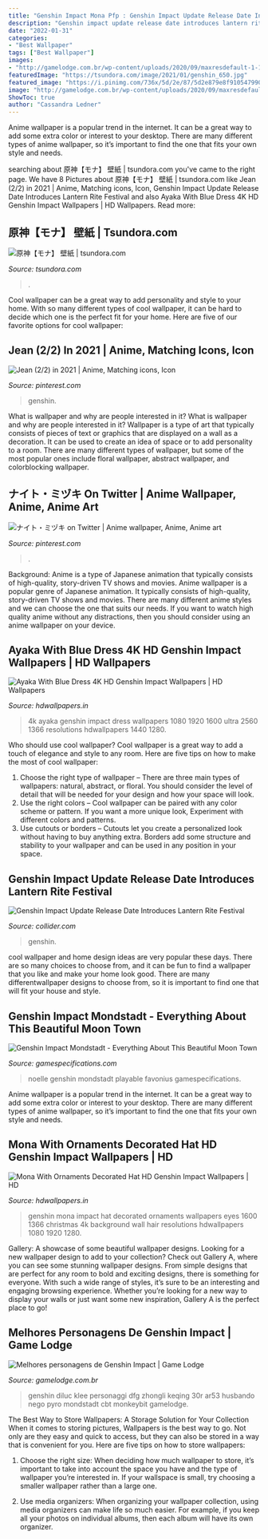 ```yaml
---
title: "Genshin Impact Mona Pfp : Genshin Impact Update Release Date Introduces Lantern Rite Festival"
description: "Genshin impact update release date introduces lantern rite festival"
date: "2022-01-31"
categories:
- "Best Wallpaper"
tags: ["Best Wallpaper"]
images:
- "http://gamelodge.com.br/wp-content/uploads/2020/09/maxresdefault-1-1-1024x576.jpg"
featuredImage: "https://tsundora.com/image/2021/01/genshin_650.jpg"
featured_image: "https://i.pinimg.com/736x/5d/2e/87/5d2e879e8f910547990c3ae2c5d3fa43.jpg"
image: "http://gamelodge.com.br/wp-content/uploads/2020/09/maxresdefault-1-1-1024x576.jpg"
ShowToc: true
author: "Cassandra Ledner"
---
```



Anime wallpaper is a popular trend in the internet. It can be a great way to add some extra color or interest to your desktop. There are many different types of anime wallpaper, so it’s important to find the one that fits your own style and needs.

	

		
searching about 原神【モナ】 壁紙 | tsundora.com you've came to the right page. We have 8 Pictures about 原神【モナ】 壁紙 | tsundora.com like Jean (2/2) in 2021 | Anime, Matching icons, Icon, Genshin Impact Update Release Date Introduces Lantern Rite Festival and also Ayaka With Blue Dress 4K HD Genshin Impact Wallpapers | HD Wallpapers. Read more:
		
    
## 原神【モナ】 壁紙 | Tsundora.com

<img loading=lazy src="https://tsundora.com/image/2021/01/genshin_650.jpg" onerror="this.onerror=null;this.src='https://tse4.mm.bing.net/th?id=OIP.5q8y4SULJo1k4KVLFTMEiAHaLu&amp;pid=15.1';" alt="原神【モナ】 壁紙 | tsundora.com">

_Source: tsundora.com_

>. 

	

Cool wallpaper can be a great way to add personality and style to your home. With so many different types of cool wallpaper, it can be hard to decide which one is the perfect fit for your home. Here are five of our favorite options for cool wallpaper: 

    
## Jean (2/2) In 2021 | Anime, Matching Icons, Icon

<img loading=lazy src="https://i.pinimg.com/736x/5d/2e/87/5d2e879e8f910547990c3ae2c5d3fa43.jpg" onerror="this.onerror=null;this.src='https://tse1.mm.bing.net/th?id=OIP.Y7Hn44UTxzUml6seNPOfzgHaHa&amp;pid=15.1';" alt="Jean (2/2) in 2021 | Anime, Matching icons, Icon">

_Source: pinterest.com_

>genshin. 

	

What is wallpaper and why are people interested in it?
What is wallpaper and why are people interested in it?
Wallpaper is a type of art that typically consists of pieces of text or graphics that are displayed on a wall as a decoration. It can be used to create an idea of space or to add personality to a room. There are many different types of wallpaper, but some of the most popular ones include floral wallpaper, abstract wallpaper, and colorblocking wallpaper.

    
## ナイト・ミヅキ On Twitter | Anime Wallpaper, Anime, Anime Art

<img loading=lazy src="https://i.pinimg.com/736x/c6/12/0f/c6120ff45e300749acfde447b9a52f5c.jpg" onerror="this.onerror=null;this.src='https://tse1.mm.bing.net/th?id=OIP.84tkAHqwv2zRUQ2wKl56wAHaCr&amp;pid=15.1';" alt="ナイト・ミヅキ on Twitter | Anime wallpaper, Anime, Anime art">

_Source: pinterest.com_

>. 

	

Background: Anime is a type of Japanese animation that typically consists of high-quality, story-driven TV shows and movies.
Anime wallpaper is a popular genre of Japanese animation. It typically consists of high-quality, story-driven TV shows and movies. There are many different anime styles and we can choose the one that suits our needs. If you want to watch high quality anime without any distractions, then you should consider using an anime wallpaper on your device.

    
## Ayaka With Blue Dress 4K HD Genshin Impact Wallpapers | HD Wallpapers

<img loading=lazy src="https://www.hdwallpapers.in/download/ayaka_with_blue_dress_4k_hd_genshin_impact-1920x1080.jpg" onerror="this.onerror=null;this.src='https://tse2.mm.bing.net/th?id=OIP.sE-gHVzYFRiqXork0EaSqQHaEK&amp;pid=15.1';" alt="Ayaka With Blue Dress 4K HD Genshin Impact Wallpapers | HD Wallpapers">

_Source: hdwallpapers.in_

>4k ayaka genshin impact dress wallpapers 1080 1920 1600 ultra 2560 1366 resolutions hdwallpapers 1440 1280. 

	

Who should use cool wallpaper?
Cool wallpaper is a great way to add a touch of elegance and style to any room. Here are five tips on how to make the most of cool wallpaper: 
1) Choose the right type of wallpaper – There are three main types of wallpapers: natural, abstract, or floral. You should consider the level of detail that will be needed for your design and how your space will look. 
2) Use the right colors – Cool wallpaper can be paired with any color scheme or pattern. If you want a more unique look, Experiment with different colors and patterns. 
3) Use cutouts or borders – Cutouts let you create a personalized look without having to buy anything extra. Borders add some structure and stability to your wallpaper and can be used in any position in your space.

    
## Genshin Impact Update Release Date Introduces Lantern Rite Festival

<img loading=lazy src="https://static1.colliderimages.com/wordpress/wp-content/uploads/2021/01/genshin-impact-update-social.jpeg" onerror="this.onerror=null;this.src='https://tse2.mm.bing.net/th?id=OIP.YWjrebaoC4qo-LJMpioL2AHaDt&amp;pid=15.1';" alt="Genshin Impact Update Release Date Introduces Lantern Rite Festival">

_Source: collider.com_

>genshin. 

	

cool wallpaper and home design ideas are very popular these days. There are so many choices to choose from, and it can be fun to find a wallpaper that you like and make your home look good. There are many differentwallpaper designs to choose from, so it is important to find one that will fit your house and style.

    
## Genshin Impact Mondstadt - Everything About This Beautiful Moon Town

<img loading=lazy src="https://www.gamespecifications.com/wp-content/uploads/2020/11/Genshin-Impact-Noelle-Appearance.png" onerror="this.onerror=null;this.src='https://tse1.mm.bing.net/th?id=OIP.YSeOAvnLc50E1DrCqLd2GwHaEB&amp;pid=15.1';" alt="Genshin Impact Mondstadt - Everything About This Beautiful Moon Town">

_Source: gamespecifications.com_

>noelle genshin mondstadt playable favonius gamespecifications. 

	

Anime wallpaper is a popular trend in the internet. It can be a great way to add some extra color or interest to your desktop. There are many different types of anime wallpaper, so it’s important to find the one that fits your own style and needs.

    
## Mona With Ornaments Decorated Hat HD Genshin Impact Wallpapers | HD

<img loading=lazy src="https://www.hdwallpapers.in/download/mona_with_ornaments_decorated_hat_hd_genshin_impact-1600x900.jpg" onerror="this.onerror=null;this.src='https://tse3.mm.bing.net/th?id=OIP.grJXsEWKWx1roU1BTssUfgHaEK&amp;pid=15.1';" alt="Mona With Ornaments Decorated Hat HD Genshin Impact Wallpapers | HD">

_Source: hdwallpapers.in_

>genshin mona impact hat decorated ornaments wallpapers eyes 1600 1366 christmas 4k background wall hair resolutions hdwallpapers 1080 1920 1280. 

	

Gallery: A showcase of some beautiful wallpaper designs.
Looking for a new wallpaper design to add to your collection? Check out Gallery A, where you can see some stunning wallpaper designs. From simple designs that are perfect for any room to bold and exciting designs, there is something for everyone. With such a wide range of styles, it’s sure to be an interesting and engaging browsing experience. Whether you’re looking for a new way to display your walls or just want some new inspiration, Gallery A is the perfect place to go!





	
	
    
## Melhores Personagens De Genshin Impact | Game Lodge

<img loading=lazy src="http://gamelodge.com.br/wp-content/uploads/2020/09/maxresdefault-1-1-1024x576.jpg" onerror="this.onerror=null;this.src='https://tse3.mm.bing.net/th?id=OIP.vkHHQhSlLSO2thMGmhM4bwHaEK&amp;pid=15.1';" alt="Melhores personagens de Genshin Impact | Game Lodge">

_Source: gamelodge.com.br_

>genshin diluc klee personaggi dfg zhongli keqing 30r ar53 husbando nego pyro mondstadt cbt monkeybit gamelodge. 

	

The Best Way to Store Wallpapers: A Storage Solution for Your Collection
When it comes to storing pictures, Wallpapers is the best way to go. Not only are they easy and quick to access, but they can also be stored in a way that is convenient for you. Here are five tips on how to store wallpapers:
1) Choose the right size: When deciding how much wallpaper to store, it’s important to take into account the space you have and the type of wallpaper you’re interested in. If your wallspace is small, try choosing a smaller wallpaper rather than a large one.

2) Use media organizers: When organizing your wallpaper collection, using media organizers can make life so much easier. For example, if you keep all your photos on individual albums, then each album will have its own organizer.

